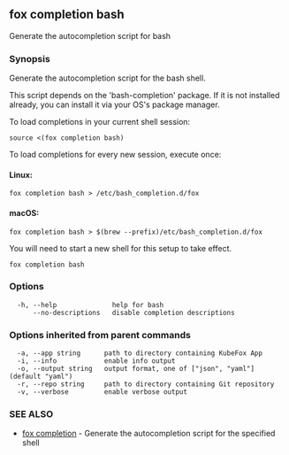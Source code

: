 ## fox completion bash

Generate the autocompletion script for bash

### Synopsis

Generate the autocompletion script for the bash shell.

This script depends on the 'bash-completion' package.
If it is not installed already, you can install it via your OS's package manager.

To load completions in your current shell session:

	source <(fox completion bash)

To load completions for every new session, execute once:

#### Linux:

	fox completion bash > /etc/bash_completion.d/fox

#### macOS:

	fox completion bash > $(brew --prefix)/etc/bash_completion.d/fox

You will need to start a new shell for this setup to take effect.


```
fox completion bash
```

### Options

```
  -h, --help              help for bash
      --no-descriptions   disable completion descriptions
```

### Options inherited from parent commands

```
  -a, --app string      path to directory containing KubeFox App
  -i, --info            enable info output
  -o, --output string   output format, one of ["json", "yaml"] (default "yaml")
  -r, --repo string     path to directory containing Git repository
  -v, --verbose         enable verbose output
```

### SEE ALSO

* [fox completion](fox_completion.md)	 - Generate the autocompletion script for the specified shell

